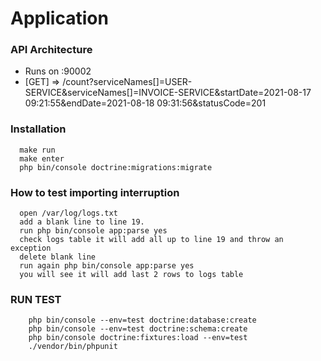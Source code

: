 # Application

### API Architecture
- Runs on :90002
- [GET] => /count?serviceNames[]=USER-SERVICE&serviceNames[]=INVOICE-SERVICE&startDate=2021-08-17 09:21:55&endDate=2021-08-18 09:31:56&statusCode=201


### Installation
```
  make run
  make enter
  php bin/console doctrine:migrations:migrate
```

### How to test importing interruption
```
  open /var/log/logs.txt
  add a blank line to line 19.
  run php bin/console app:parse yes
  check logs table it will add all up to line 19 and throw an exception
  delete blank line
  run again php bin/console app:parse yes
  you will see it will add last 2 rows to logs table
```

### RUN TEST
```
    php bin/console --env=test doctrine:database:create
    php bin/console --env=test doctrine:schema:create
    php bin/console doctrine:fixtures:load --env=test
    ./vendor/bin/phpunit
```
